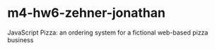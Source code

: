 # m4-hw6-zehner-jonathan
JavaScript Pizza: an ordering system for a fictional web-based pizza business
